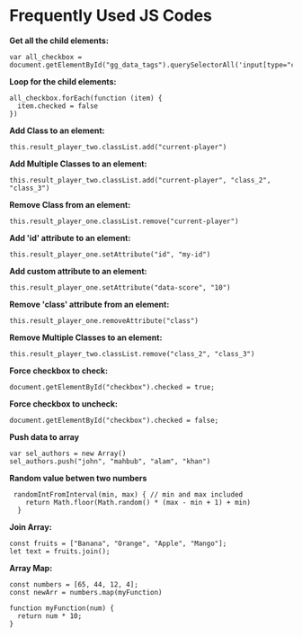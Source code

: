 # Frequently Used JS Codes

<b>Get all the child elements:</b>
<pre><code>var all_checkbox = document.getElementById("gg_data_tags").querySelectorAll('input[type="checkbox"]')
</pre></code>

<b>Loop for the child elements:</b>
<pre><code>all_checkbox.forEach(function (item) {
  item.checked = false
})
</pre></code>


<b>Add Class to an element:</b>
<pre><code>this.result_player_two.classList.add("current-player")</pre></code>

<b>Add Multiple Classes to an element:</b>
<pre><code>this.result_player_two.classList.add("current-player", "class_2", "class_3")</pre></code>

<b>Remove Class from an element:</b>
<pre><code>this.result_player_one.classList.remove("current-player")</pre></code>

<b>Add 'id' attribute to an element:</b>
<pre><code>this.result_player_one.setAttribute("id", "my-id")</pre></code>

<b>Add custom attribute to an element:</b>
<pre><code>this.result_player_one.setAttribute("data-score", "10")</pre></code>

<b>Remove 'class' attribute from an element:</b>
<pre><code>this.result_player_one.removeAttribute("class")</pre></code>

<b>Remove Multiple Classes to an element:</b>
<pre><code>this.result_player_two.classList.remove("class_2", "class_3")</pre></code>

<b>Force checkbox to check:</b>
<pre><code>document.getElementById("checkbox").checked = true;</pre></code>

<b>Force checkbox to uncheck:</b>
<pre><code>document.getElementById("checkbox").checked = false;</pre></code>

<b>Push data to array </b>

<pre><code>var sel_authors = new Array()
sel_authors.push("john", "mahbub", "alam", "khan")</pre></code>


<b>Random value betwen two numbers</b>
<pre><code> randomIntFromInterval(min, max) { // min and max included 
    return Math.floor(Math.random() * (max - min + 1) + min)
  }
</pre></code>

<b>Join Array:</b>

<pre><code>const fruits = ["Banana", "Orange", "Apple", "Mango"];
let text = fruits.join(); 
</pre></code>

<b>Array Map:</b>

<pre><code>const numbers = [65, 44, 12, 4];
const newArr = numbers.map(myFunction)

function myFunction(num) {
  return num * 10;
}
</pre></code>
